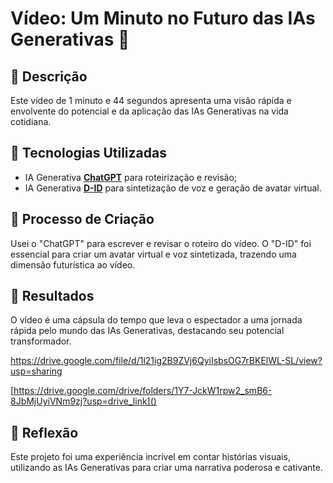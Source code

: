 # Vídeo: Um Minuto no Futuro das IAs Generativas 🎥

## 📒 Descrição
Este vídeo de 1 minuto e 44 segundos apresenta uma visão rápida e envolvente do potencial e da aplicação das IAs Generativas na vida cotidiana.

## 🤖 Tecnologias Utilizadas
- IA Generativa **[ChatGPT](https://chat.openai.com)** para roteirização e revisão;
- IA Generativa **[D-ID](https://www.d-id.com)** para sintetização de voz e geração de avatar virtual.

## 🧐 Processo de Criação
Usei o "ChatGPT" para escrever e revisar o roteiro do vídeo. O "D-ID" foi essencial para criar um avatar virtual e voz sintetizada, trazendo uma dimensão futurística ao vídeo. 

## 🚀 Resultados
O vídeo é uma cápsula do tempo que leva o espectador a uma jornada rápida pelo mundo das IAs Generativas, destacando seu potencial transformador.

https://drive.google.com/file/d/1l21ig2B9ZVj6QyiIsbsOG7rBKElWL-SL/view?usp=sharing

[https://drive.google.com/drive/folders/1Y7-JckW1rpw2_smB6-8JbMjUyiVNm9zj?usp=drive_link]()

## 💭 Reflexão
Este projeto foi uma experiência incrível em contar histórias visuais, utilizando as IAs Generativas para criar uma narrativa poderosa e cativante.
